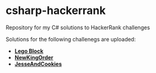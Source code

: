 # csharp-hackerrank
Repository for my C# solutions to HackerRank challenges

Solutions for the following challenegs are uploaded:

- [**Lego Block**](https://github.com/SaeedAghdam/csharp-hackerrank/blob/main/Challenges/LegoBlocks.cs)
- [**NewKingOrder**](https://github.com/SaeedAghdam/csharp-hackerrank/blob/main/Challenges/KingOrder.cs)
- [**JesseAndCookies**](https://github.com/SaeedAghdam/csharp-hackerrank/blob/main/Challenges/JesseAndCookies.cs)